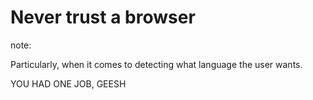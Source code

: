 # Never trust a browser

note:

Particularly, when it comes to detecting what language the user wants.

YOU HAD ONE JOB, GEESH

